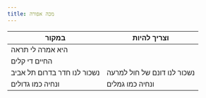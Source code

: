 ```yaml
---
title: מכה אפורה
---
```


| במקור                       | וצריך להיות                 |
|-----------------------------|-----------------------------|
| היא אמרה לי תראה            |                             |
| החיים די קלים               |                             |
| נשכור לנו חדר בדרום תל אביב | נשכור לנו דונם של חול למרעה |
| ונחיה כמו גדולים            | ונחיה כמו גמלים             |
